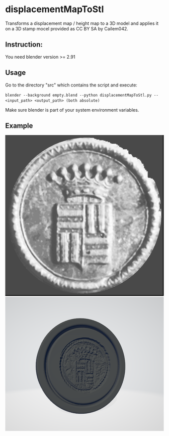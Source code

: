 # displacementMapToStl
Transforms a displacement map / height map to a 3D model and applies it on a 3D stamp mocel provided as CC BY SA by Cailem042.

## Instruction:
You need blender version >= 2.91 

## Usage
Go to the directory "src" which contains the script and execute:

`blender --background empty.blend --python displacementMapToStl.py -- <input_path> <output_path> (both absolute)`

Make sure blender is part of your system environment variables.

## Example
![alt text](https://github.com/Siegler-von-Catan/displacementMapToStl/blob/master/assets/Heightmaps/3.png.png)
![alt text](https://github.com/Siegler-von-Catan/displacementMapToStl/blob/master/results/3.png)

